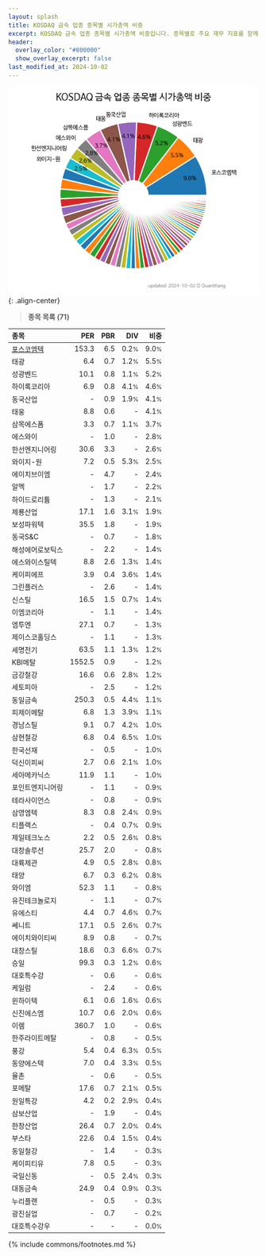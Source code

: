 ```yaml
---
layout: splash
title: KOSDAQ 금속 업종 종목별 시가총액 비중
excerpt: KOSDAQ 금속 업종 종목별 시가총액 비중입니다. 종목별로 주요 재무 지표를 함께 표시합니다.
header:
  overlay_color: "#800000"
  show_overlay_excerpt: false
last_modified_at: 2024-10-02
---
```



![KOSDAQ 금속 업종 종목별 시가총액 비중](/stats/sector/images/kosdaq_업종_금속_종목.png){: .align-center}


> **종목 목록 (71)**<a id="list"></a>

| **종목** | **PER** | **PBR** | **DIV** | **비중** |
| :------- | ------: | ------: | ------: | -------: |
| [포스코엠텍](/009520/) | 153.3 | 6.5 | 0.2<small>%</small> | 9.0<small>%</small> |
| 태광 | 6.4 | 0.7 | 1.2<small>%</small> | 5.5<small>%</small> |
| 성광벤드 | 10.1 | 0.8 | 1.1<small>%</small> | 5.2<small>%</small> |
| 하이록코리아 | 6.9 | 0.8 | 4.1<small>%</small> | 4.6<small>%</small> |
| 동국산업 | - | 0.9 | 1.9<small>%</small> | 4.1<small>%</small> |
| 태웅 | 8.8 | 0.6 | - | 4.1<small>%</small> |
| 삼목에스폼 | 3.3 | 0.7 | 1.1<small>%</small> | 3.7<small>%</small> |
| 에스와이 | - | 1.0 | - | 2.8<small>%</small> |
| 한선엔지니어링 | 30.6 | 3.3 | - | 2.6<small>%</small> |
| 와이지-원 | 7.2 | 0.5 | 5.3<small>%</small> | 2.5<small>%</small> |
| 에이치브이엠 | - | 4.7 | - | 2.4<small>%</small> |
| 알멕 | - | 1.7 | - | 2.2<small>%</small> |
| 하이드로리튬 | - | 1.3 | - | 2.1<small>%</small> |
| 제룡산업 | 17.1 | 1.6 | 3.1<small>%</small> | 1.9<small>%</small> |
| 보성파워텍 | 35.5 | 1.8 | - | 1.9<small>%</small> |
| 동국S&C | - | 0.7 | - | 1.8<small>%</small> |
| 해성에어로보틱스 | - | 2.2 | - | 1.4<small>%</small> |
| 에스와이스틸텍 | 8.8 | 2.6 | 1.3<small>%</small> | 1.4<small>%</small> |
| 케이피에프 | 3.9 | 0.4 | 3.6<small>%</small> | 1.4<small>%</small> |
| 그린플러스 | - | 2.6 | - | 1.4<small>%</small> |
| 신스틸 | 16.5 | 1.5 | 0.7<small>%</small> | 1.4<small>%</small> |
| 이엠코리아 | - | 1.1 | - | 1.4<small>%</small> |
| 엠투엔 | 27.1 | 0.7 | - | 1.3<small>%</small> |
| 제이스코홀딩스 | - | 1.1 | - | 1.3<small>%</small> |
| 세명전기 | 63.5 | 1.1 | 1.3<small>%</small> | 1.2<small>%</small> |
| KBI메탈 | 1552.5 | 0.9 | - | 1.2<small>%</small> |
| 금강철강 | 16.6 | 0.6 | 2.8<small>%</small> | 1.2<small>%</small> |
| 세토피아 | - | 2.5 | - | 1.2<small>%</small> |
| 동일금속 | 250.3 | 0.5 | 4.4<small>%</small> | 1.1<small>%</small> |
| 피제이메탈 | 6.8 | 1.3 | 3.9<small>%</small> | 1.1<small>%</small> |
| 경남스틸 | 9.1 | 0.7 | 4.2<small>%</small> | 1.0<small>%</small> |
| 삼현철강 | 6.8 | 0.4 | 6.5<small>%</small> | 1.0<small>%</small> |
| 한국선재 | - | 0.5 | - | 1.0<small>%</small> |
| 덕신이피씨 | 2.7 | 0.6 | 2.1<small>%</small> | 1.0<small>%</small> |
| 세아메카닉스 | 11.9 | 1.1 | - | 1.0<small>%</small> |
| 포인트엔지니어링 | - | 1.1 | - | 0.9<small>%</small> |
| 테라사이언스 | - | 0.8 | - | 0.9<small>%</small> |
| 삼영엠텍 | 8.3 | 0.8 | 2.4<small>%</small> | 0.9<small>%</small> |
| 티플랙스 | - | 0.4 | 0.7<small>%</small> | 0.9<small>%</small> |
| 제일테크노스 | 2.2 | 0.5 | 2.6<small>%</small> | 0.8<small>%</small> |
| 대창솔루션 | 25.7 | 2.0 | - | 0.8<small>%</small> |
| 대륙제관 | 4.9 | 0.5 | 2.8<small>%</small> | 0.8<small>%</small> |
| 태양 | 6.7 | 0.3 | 6.2<small>%</small> | 0.8<small>%</small> |
| 와이엠 | 52.3 | 1.1 | - | 0.8<small>%</small> |
| 유진테크놀로지 | - | 1.1 | - | 0.7<small>%</small> |
| 유에스티 | 4.4 | 0.7 | 4.6<small>%</small> | 0.7<small>%</small> |
| 쎄니트 | 17.1 | 0.5 | 2.6<small>%</small> | 0.7<small>%</small> |
| 에이치와이티씨 | 8.9 | 0.8 | - | 0.7<small>%</small> |
| 대창스틸 | 18.6 | 0.3 | 6.6<small>%</small> | 0.7<small>%</small> |
| 승일 | 99.3 | 0.3 | 1.2<small>%</small> | 0.6<small>%</small> |
| 대호특수강 | - | 0.6 | - | 0.6<small>%</small> |
| 케일럼 | - | 2.4 | - | 0.6<small>%</small> |
| 윈하이텍 | 6.1 | 0.6 | 1.6<small>%</small> | 0.6<small>%</small> |
| 신진에스엠 | 10.7 | 0.6 | 2.0<small>%</small> | 0.6<small>%</small> |
| 이렘 | 360.7 | 1.0 | - | 0.6<small>%</small> |
| 한주라이트메탈 | - | 0.8 | - | 0.5<small>%</small> |
| 풍강 | 5.4 | 0.4 | 6.3<small>%</small> | 0.5<small>%</small> |
| 동양에스텍 | 7.0 | 0.4 | 3.3<small>%</small> | 0.5<small>%</small> |
| 율촌 | - | 0.6 | - | 0.5<small>%</small> |
| 포메탈 | 17.6 | 0.7 | 2.1<small>%</small> | 0.5<small>%</small> |
| 원일특강 | 4.2 | 0.2 | 2.9<small>%</small> | 0.4<small>%</small> |
| 삼보산업 | - | 1.9 | - | 0.4<small>%</small> |
| 한창산업 | 26.4 | 0.7 | 2.0<small>%</small> | 0.4<small>%</small> |
| 부스타 | 22.6 | 0.4 | 1.5<small>%</small> | 0.4<small>%</small> |
| 동일철강 | - | 1.4 | - | 0.3<small>%</small> |
| 케이피티유 | 7.8 | 0.5 | - | 0.3<small>%</small> |
| 국일신동 | - | 0.5 | 2.4<small>%</small> | 0.3<small>%</small> |
| 대동금속 | 24.9 | 0.4 | 0.9<small>%</small> | 0.3<small>%</small> |
| 누리플랜 | - | 0.5 | - | 0.3<small>%</small> |
| 광진실업 | - | 0.7 | - | 0.2<small>%</small> |
| 대호특수강우 | - | - | - | 0.0<small>%</small> |

{% include commons/footnotes.md %}